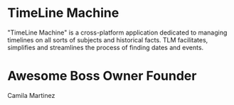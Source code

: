 TimeLine Machine
===============

"TimeLine Machine" is a cross-platform application dedicated to managing timelines on all sorts of subjects and historical facts. TLM facilitates, simplifies and streamlines the process of finding dates and events.

Awesome Boss Owner Founder
==========================
Camila Martinez
